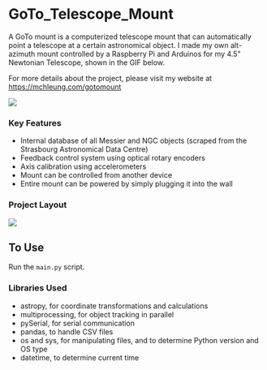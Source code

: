 # GoTo_Telescope_Mount

A GoTo mount is a computerized telescope mount that can automatically point a telescope at a certain astronomical object. I made my own alt-azimuth mount controlled by a Raspberry Pi and Arduinos for my 4.5" Newtonian Telescope, shown in the GIF below.


For more details about the project, please visit my website at https://mchleung.com/gotomount

![](https://github.com/mattleung10/GoTo_Telescope_Mount/blob/master/images/GoToDemo_600.gif)

### Key Features
-	Internal database of all Messier and NGC objects (scraped from the Strasbourg Astronomical Data Centre)
-	Feedback control system using optical rotary encoders
-	Axis calibration using accelerometers
-	Mount can be controlled from another device
-	Entire mount can be powered by simply plugging it into the wall

### Project Layout
![](https://github.com/mattleung10/GoTo_Telescope_Mount/blob/master/images/GoTo%20Mount%20Schematic%20Crop.png)

## To Use

Run the ```main.py``` script.

### Libraries Used
- astropy, for coordinate transformations and calculations
- multiprocessing, for object tracking in parallel
- pySerial, for serial communication
- pandas, to handle CSV files
- os and sys, for manipulating files, and to determine Python version and OS type
- datetime, to determine current time
